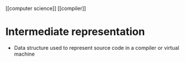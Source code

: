 [[computer science]] [[compiler]]
# Intermediate representation
- Data structure used to represent source code in a compiler or virtual machine